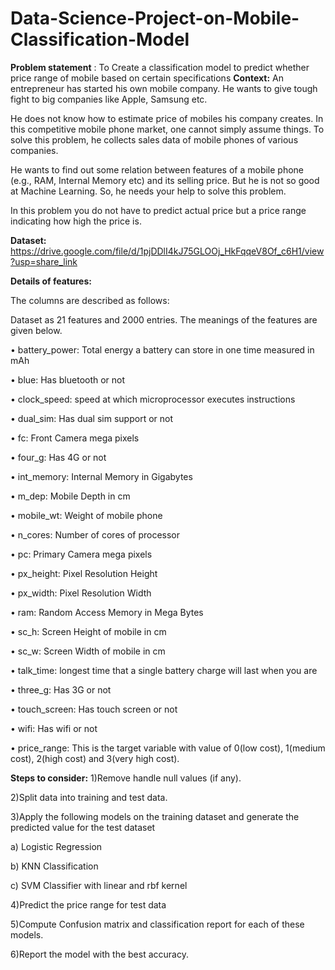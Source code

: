 # Data-Science-Project-on-Mobile-Classification-Model
**Problem statement** : To Create a classification model to predict whether price range of mobile based on certain specifications
**Context:** 
An entrepreneur has started his own mobile company. He wants to give
tough fight to big companies like Apple, Samsung etc.

He does not know how to estimate price of mobiles his company creates. In this
competitive mobile phone market, one cannot simply assume things. To solve this
problem, he collects sales data of mobile phones of various companies.

He wants to find out some relation between features of a mobile phone (e.g., RAM,
Internal Memory etc) and its selling price. But he is not so good at Machine Learning.
So, he needs your help to solve this problem.

In this problem you do not have to predict actual price but a price range indicating
how high the price is.

**Dataset:**
https://drive.google.com/file/d/1pjDDlI4kJ75GLOOj_HkFqqeV8Of_c6H1/view?usp=share_link

**Details of features:**

The columns are described as follows:

Dataset as 21 features and 2000 entries. The meanings of the features are given
below.

• battery_power: Total energy a battery can store in one time measured in mAh

• blue: Has bluetooth or not

• clock_speed: speed at which microprocessor executes instructions

• dual_sim: Has dual sim support or not

• fc: Front Camera mega pixels

• four_g: Has 4G or not

• int_memory: Internal Memory in Gigabytes

• m_dep: Mobile Depth in cm

• mobile_wt: Weight of mobile phone

• n_cores: Number of cores of processor

• pc: Primary Camera mega pixels

• px_height: Pixel Resolution Height

• px_width: Pixel Resolution Width

• ram: Random Access Memory in Mega Bytes

• sc_h: Screen Height of mobile in cm

• sc_w: Screen Width of mobile in cm

• talk_time: longest time that a single battery charge will last when you are

• three_g: Has 3G or not

• touch_screen: Has touch screen or not

• wifi: Has wifi or not

• price_range: This is the target variable with value of 0(low cost), 1(medium cost),
2(high cost) and 3(very high cost).

**Steps to consider:**
1)Remove handle null values (if any).

2)Split data into training and test data.

3)Apply the following models on the training dataset and generate the predicted value for
the test dataset

a) Logistic Regression

b) KNN Classification

c) SVM Classifier with linear and rbf kernel

4)Predict the price range for test data

5)Compute Confusion matrix and classification report for each of these models.

6)Report the model with the best accuracy.

